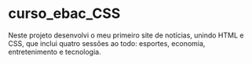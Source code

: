 # curso_ebac_CSS

Neste projeto desenvolvi o meu primeiro site de notícias, unindo HTML e CSS, que inclui quatro sessões ao todo: esportes, economia, entretenimento e tecnologia.
